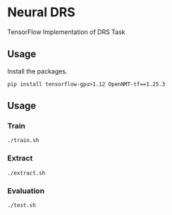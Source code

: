 # Neural DRS
TensorFlow Implementation of DRS Task

## Usage
Install the packages.
 ```
 pip install tensorflow-gpu>1.12 OpenNMT-tf==1.25.3
 ```
## Usage

### Train
```
./train.sh
```

### Extract
```
./extract.sh
```

### Evaluation
```
./test.sh
```
